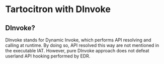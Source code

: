 # Tartocitron with DInvoke

## DInvoke?
DInvoke stands for Dynamic Invoke, which performs API resolving and calling at runtime. By doing so, API resolved this way are not mentioned in the executable IAT. However, pure DInvoke approach does not defeat userland API hooking performed by EDR.